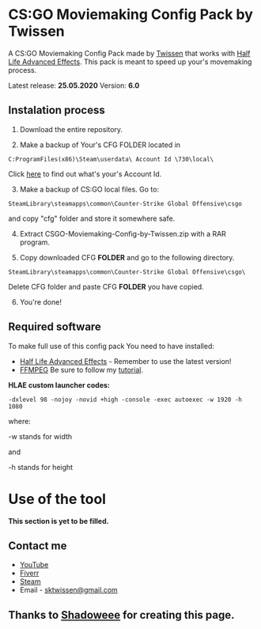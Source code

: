 # CS:GO Moviemaking Config Pack by Twissen
A CS:GO Moviemaking Config Pack made by [Twissen](https://www.youtube.com/channel/UC3bBnCaxlJZImGsoiI8ZbzA) that works with [Half Life Advanced Effects](https://www.advancedfx.org/).
This pack is meant to speed up your's movemaking process.
 
Latest release: **25.05.2020**
Version: **6.0**
 
## Instalation process
1. Download the entire repository.
 
2. Make a backup of Your's CFG FOLDER located in
```
C:ProgramFiles(x86)\Steam\userdata\ Account Id \730\local\
```
Click [here](https://steamid.co/) to find out what's your's Account Id.

3. Make a backup of CS:GO local files. Go to:
```
SteamLibrary\steamapps\common\Counter-Strike Global Offensive\csgo
```
and copy "cfg" folder and store it somewhere safe.
 
4. Extract CSGO-Moviemaking-Config-by-Twissen.zip with a RAR program.
 
5. Copy downloaded CFG **FOLDER** and go to the following directory.
```
SteamLibrary\steamapps\common\Counter-Strike Global Offensive\csgo\
```
Delete CFG folder and paste CFG **FOLDER** you have copied.

6. You're done!
 
## Required software
To make full use of this config pack You need to have installed:
* [Half Life Advanced Effects](http://advancedfx.org/) - Remember to use the latest version!
* [FFMPEG](https://ffmpeg.zeranoe.com/builds/)
    Be sure to follow my [tutorial](https://www.youtube.com/watch?v=VDNgR5AsBXQ).
 
**HLAE custom launcher codes:**
```
-dxlevel 98 -nojoy -novid +high -console -exec autoexec -w 1920 -h 1080
```
where:
 
 -w stands for width
 
and
 
 -h stands for height
# Use of the tool
**This section is yet to be filled.**
 
## Contact me
* [YouTube](https://www.youtube.com/channel/UC3bBnCaxlJZImGsoiI8ZbzA)
* [Fiverr](https://www.fiverr.com/twissen/)
* [Steam](https://steamcommunity.com/id/twissen/)
* Email - sktwissen@gmail.com
 
 
 
## Thanks to [Shadoweee](https://youtube.com/c/Shadoweee) for creating this page.
